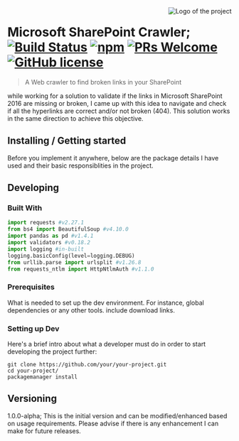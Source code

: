 <img src="./images/logo.sample.png" alt="Logo of the project" align="right">

# Microsoft SharePoint Crawler; [![Build Status](https://img.shields.io/travis/npm/npm/latest.svg?style=flat-square)](https://travis-ci.org/npm/npm) [![npm](https://img.shields.io/npm/v/npm.svg?style=flat-square)](https://www.npmjs.com/package/npm) [![PRs Welcome](https://img.shields.io/badge/PRs-welcome-brightgreen.svg?style=flat-square)](http://makeapullrequest.com) [![GitHub license](https://img.shields.io/badge/license-MIT-blue.svg?style=flat-square)](https://github.com/your/your-project/blob/master/LICENSE)
> A Web crawler to find broken links in your SharePoint

while working for a solution to validate if the links in Microsoft SharePoint 2016 are missing or broken, I came up with this idea to navigate and check if all the hyperlinks are correct and/or not broken (404). This solution works in the same direction to achieve this objective.

## Installing / Getting started

Before you implement it anywhere, below are the package details I have used and their basic responsiblities in the project. 
## Developing

### Built With
```python
import requests #v2.27.1
from bs4 import BeautifulSoup #v4.10.0
import pandas as pd #v1.4.1
import validators #v0.18.2
import logging #in-built
logging.basicConfig(level=logging.DEBUG)
from urllib.parse import urlsplit #v1.26.8
from requests_ntlm import HttpNtlmAuth #v1.1.0

```

### Prerequisites
What is needed to set up the dev environment. For instance, global dependencies or any other tools. include download links.


### Setting up Dev

Here's a brief intro about what a developer must do in order to start developing
the project further:

```shell
git clone https://github.com/your/your-project.git
cd your-project/
packagemanager install
```
## Versioning

1.0.0-alpha; This is the initial version and can be modified/enhanced based on usage requirements. Please advise if there is any enhancement I can make for future releases.
